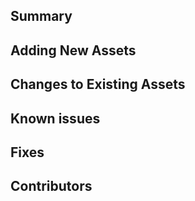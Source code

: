 <!-- The notes within these arrows are for you but can be deleted. -->

<!-- Add "[WIP]" to the beginning of your title if you aren't immediately ready for review. -->

## Summary

<!-- Provide a general summary of your change here. -->

<!-- Follow with a more concise explanation of your change here. -->

## Adding New Assets

<!-- List any new assets added here. -->

## Changes to Existing Assets

<!-- List any modified assets here, with any changes made to them. -->

## Known issues <!-- (optional) -->

<!-- List ANYTHING not working correctly, either part of your new change, or another part of the game. -->

<!-- Any known bugs will likely require sorting out before the PR is merged. -->

## Fixes <!-- (optional) -->

<!-- List any issues or other PRs connected to this one. -->

<!-- If this PR CLOSES any issues/PRs, add "Closes" before the number (e.g. "Closes #123"). -->

## Contributors <!-- (optional) -->

<!-- If you are adding asset(s), and you are NOT the original contributor of the asset(s), 
           list the name(s) of the contributor(s) of the added assets. -->

<!--  **Contributor Name**
      - Asset Name 1
      - Asset Name 2      -->

<!-- If the asset comes from a free/open source, replace the contributor name with the source name. -->
